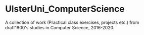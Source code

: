 # UlsterUni_ComputerScience
A collection of work (Practical class exercises, projects etc.) from draff1800's studies in Computer Science, 2016-2020.
